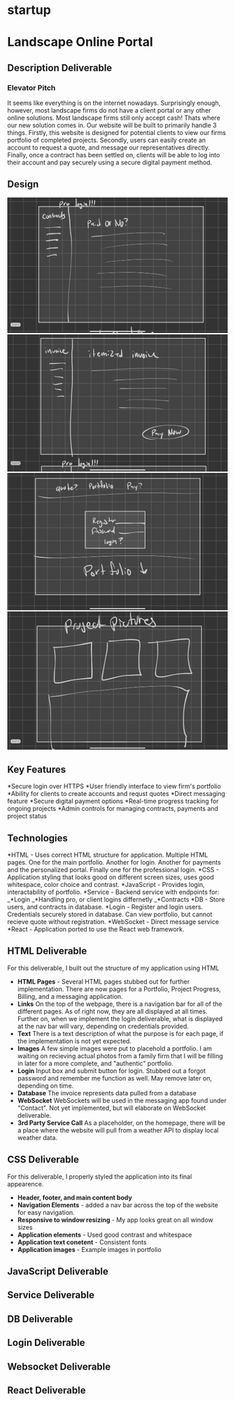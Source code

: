 # startup

# Landscape Online Portal
## Description Deliverable

### Elevator Pitch
It seems like everything is on the internet nowadays. Surprisingly enough, however, most landscape firms do not have a client portal or any other online solutions. Most landscape firms still only accept cash! Thats where our new solution comes in. Our website will be built to primarily handle 3 things. Firstly, this website is designed for potential clients to view our firms portfolio of completed projects. Secondly, users can easily create an account to request a quote, and message our representatives directly. Finally, once a contract has been settled on, clients will be able to log into their account and pay securely using a secure digital payment method. 

## Design
![photo1](https://github.com/jrtoone/startup/blob/main/Images/6908FE84-E278-4D06-9B8D-8EE0A4B65AC0_1_105_c.jpeg?raw=true)
![photo2](https://github.com/jrtoone/startup/blob/main/Images/770FBC68-4B64-4210-BFC7-C1E3C938088D_1_105_c.jpeg?raw=true)
![photo3](https://github.com/jrtoone/startup/blob/main/Images/906546C8-E932-4AC9-B08D-C823350EFEFC_1_105_c.jpeg?raw=true)
![photo4](https://github.com/jrtoone/startup/blob/main/Images/E8BF29A1-E73B-448A-9D67-11D7AD860C95_1_105_c.jpeg?raw=true)
## Key Features
*Secure login over HTTPS
*User friendly interface to view firm's portfolio 
*Ability for clients to create accounts and requst quotes
*Direct messaging feature
*Secure digital payment options
*Real-time progress tracking for ongoing projects
*Admin controls for managing contracts, payments and project status
## Technologies
*HTML - Uses correct HTML structure for application. Multiple HTML pages. One for the main portfolio. Another for login. Another for payments and the personalized portal. Finally one for the professional login.
*CSS - Application styling that looks good on different screen sizes, uses good whitespace, color choice and contrast.
*JavaScript - Provides login, interactability of portfolio.
*Service - Backend service with endpoints for:
_*Login
_*Handling pro, or client logins differnetly
_*Contracts
*DB - Store users, and contracts in database.
*Login - Register and login users. Credentials securely stored in database. Can view portfolio, but cannot recieve quote without registration.
*WebSocket - Direct message service
*React - Application ported to use the React web framework.

## HTML Deliverable
For this deliverable, I built out the structure of my application using HTML
+ **HTML Pages** - Several HTML pages stubbed out for further implementation. There are now pages for a Portfolio, Project Progress, Billing, and a messaging application.
+ **Links** On the top of the webpage, there is a navigation bar for all of the different pages. As of right now, they are all displayed at all times. Further on, when we implement the login deliverable, what is displayed at the nav bar will vary, depending on credentials provided. 
+ **Text** There is a text description of what the purpose is for each page, if the implementation is not yet expected.
+ **Images** A few simple images were put to placehold a portfolio. I am waiting on recieving actual photos from a family firm that I will be filling in later for a more complete, and "authentic" portfolio.
+ **Login** Input box and submit button for login. Stubbed out a forgot password and remember me function as well. May remove later on, depending on time.
+ **Database** The invoice represents data pulled from a database
+ **WebSocket** WebSockets will be used in the messaging app found under "Contact". Not yet implemented, but will elaborate on WebSocket deliverable. 
+ **3rd Party Service Call** As a placeholder, on the homepage, there will be a place where the website will pull from a weather API to display local weather data.


## CSS Deliverable
For this deliverable, I properly styled the application into its final appearence. 
+ **Header, footer, and main content body**
+ **Navigation Elements** - added a nav bar across the top of the website for easy navigation.
+ **Responsive to window resizing** - My app looks great on all window sizes
+ **Application elements** - Used good contrast and whitespace
+ **Application text conetent** - Consistent fonts
+ **Application images** - Example images in portfolio

## JavaScript Deliverable

## Service Deliverable

## DB Deliverable

## Login Deliverable

## Websocket Deliverable

## React Deliverable

